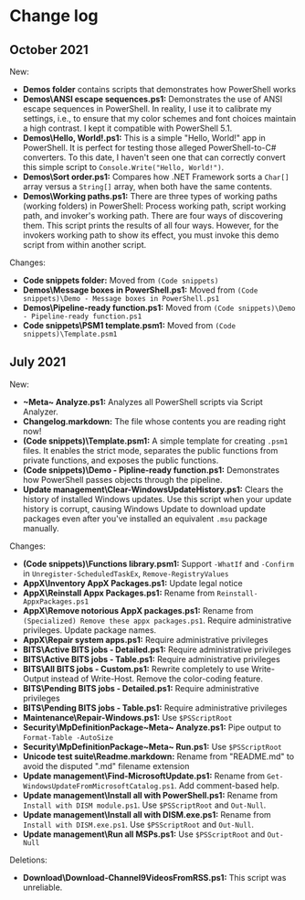 # Change log

## October 2021

New:

- **Demos folder** contains scripts that demonstrates how PowerShell works
- **Demos\ANSI escape sequences.ps1:** Demonstrates the use of ANSI escape sequences in PowerShell. In reality, I use it to calibrate my settings, i.e., to ensure that my color schemes and font choices maintain a high contrast. I kept it compatible with PowerShell 5.1.
- **Demos\Hello, World!.ps1:** This is a simple "Hello, World!" app in PowerShell. It is perfect for testing those alleged PowerShell-to-C# converters. To this date, I haven't seen one that can correctly convert this simple script to `Console.Write("Hello, World!")`.
- **Demos\Sort order.ps1:** Compares how .NET Framework sorts a `Char[]` array versus a `String[]` array, when both have the same contents.
- **Demos\Working paths.ps1:** There are three types of working paths (working folders) in PowerShell: Process working path, script working path, and invoker's working path. There are four ways of discovering them. This script prints the results of all four ways. However, for the invokers working path to show its effect, you must invoke this demo script from within another script.

Changes:

- **Code snippets folder:** Moved from `(Code snippets)`
- **Demos\Message boxes in PowerShell.ps1:** Moved from `(Code snippets)\Demo - Message boxes in PowerShell.ps1`
- **Demos\Pipeline-ready function.ps1:** Moved from `(Code snippets)\Demo - Pipeline-ready function.ps1`
- **Code snippets\PSM1 template.psm1:** Moved from `(Code snippets)\Template.psm1`

## July 2021

New:

- **~Meta~ Analyze.ps1:** Analyzes all PowerShell scripts via Script Analyzer.
- **Changelog.markdown:** The file whose contents you are reading right now!
- **(Code snippets)\Template.psm1:** A simple template for creating `.psm1` files. It enables the strict mode, separates the public functions from private functions, and exposes the public functions.
- **(Code snippets)\Demo - Pipline-ready function.ps1:** Demonstrates how PowerShell passes objects through the pipeline.
- **Update management\Clear-WindowsUpdateHistory.ps1:** Clears the history of installed Windows updates. Use this script when your update history is corrupt, causing Windows Update to download update packages even after you've installed an equivalent `.msu` package manually.

Changes:

- **(Code snippets)\Functions library.psm1:** Support `-WhatIf` and `-Confirm` in `Unregister-ScheduledTaskEx`, `Remove-RegistryValues`
- **AppX\Inventory AppX Packages.ps1:** Update legal notice
- **AppX\Reinstall Appx Packages.ps1:** Rename from `Reinstall-AppxPackages.ps1`
- **AppX\Remove notorious AppX packages.ps1:** Rename from `(Specialized) Remove these appx packages.ps1`. Require administrative privileges. Update package names.
- **AppX\Repair system apps.ps1:** Require administrative privileges
- **BITS\Active BITS jobs - Detailed.ps1:** Require administrative privileges
- **BITS\Active BITS jobs - Table.ps1:** Require administrative privileges
- **BITS\All BITS jobs - Custom.ps1:** Rewrite completely to use Write-Output instead of Write-Host. Remove the color-coding feature.
- **BITS\Pending BITS jobs - Detailed.ps1:** Require administrative privileges
- **BITS\Pending BITS jobs - Table.ps1:** Require administrative privileges
- **Maintenance\Repair-Windows.ps1:** Use `$PSScriptRoot`
- **Security\MpDefinitionPackage\~Meta~ Analyze.ps1:** Pipe output to `Format-Table -AutoSize`
- **Security\MpDefinitionPackage\~Meta~ Run.ps1:** Use `$PSScriptRoot`
- **Unicode test suite\Readme.markdown:** Rename from "README.md" to avoid the disputed ".md" filename extension
- **Update management\Find-MicrosoftUpdate.ps1:** Rename from `Get-WindowsUpdateFromMicrosoftCatalog.ps1`. Add comment-based help.
- **Update management\Install all with PowerShell.ps1:** Rename from `Install with DISM module.ps1`. Use `$PSScriptRoot` and `Out-Null`.
- **Update management\Install all with DISM.exe.ps1:** Rename from `Install with DISM.exe.ps1`. Use `$PSScriptRoot` and `Out-Null`.
- **Update management\Run all MSPs.ps1:** Use `$PSScriptRoot` and `Out-Null`

Deletions:

- **Download\Download-Channel9VideosFromRSS.ps1:** This script was unreliable.
